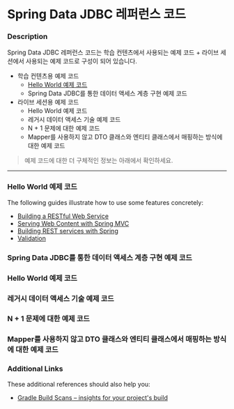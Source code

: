 # Spring Data JDBC 레퍼런스 코드

### Description
Spring Data JDBC 레퍼런스 코드는 학습 컨텐츠에서 사용되는 예제 코드 + 라이브 세션에서 사용되는 예제 코드로 구성이 되어 있습니다.
* 학습 컨텐츠용 예제 코드
  * [Hello World 예제 코드](#hello-world-예제코드)
  * Spring Data JDBC를 통한 데이터 액세스 계층 구현 예제 코드
* 라이브 세션용 예제 코드
  * Hello World 예제 코드
  * 레거시 데이터 액세스 기술 예제 코드
  * N + 1 문제에 대한 예제 코드
  * Mapper를 사용하지 않고 DTO 클래스와 엔티티 클래스에서 매핑하는 방식에 대한 예제 코드
  
> 예제 코드에 대한 더 구체적인 정보는 아래에서 확인하세요.

---

### Hello World 예제 코드
The following guides illustrate how to use some features concretely:

* [Building a RESTful Web Service](https://spring.io/guides/gs/rest-service/)
* [Serving Web Content with Spring MVC](https://spring.io/guides/gs/serving-web-content/)
* [Building REST services with Spring](https://spring.io/guides/tutorials/bookmarks/)
* [Validation](https://spring.io/guides/gs/validating-form-input/)

### Spring Data JDBC를 통한 데이터 액세스 계층 구현 예제 코드

### Hello World 예제 코드

### 레거시 데이터 액세스 기술 예제 코드

### N + 1 문제에 대한 예제 코드

### Mapper를 사용하지 않고 DTO 클래스와 엔티티 클래스에서 매핑하는 방식에 대한 예제 코드

### Additional Links
These additional references should also help you:

* [Gradle Build Scans – insights for your project's build](https://scans.gradle.com#gradle)

